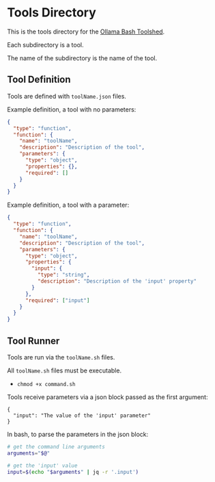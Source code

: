 # Tools Directory

This is the tools directory for the [Ollama Bash Toolshed](../../).

Each subdirectory is a tool.

The name of the subdirectory is the name of the tool.


## Tool Definition

Tools are defined with ```toolName.json``` files.

Example definition, a tool with no parameters:
```json
{
  "type": "function",
  "function": {
    "name": "toolName",
    "description": "Description of the tool",
    "parameters": {
      "type": "object",
      "properties": {},
      "required": []
    }
  }
}
```

Example definition, a tool with a parameter:
```json
{
  "type": "function",
  "function": {
    "name": "toolName",
    "description": "Description of the tool",
    "parameters": {
      "type": "object",
      "properties": {
        "input": {
          "type": "string",
          "description": "Description of the 'input' property"
        }
      },
      "required": ["input"]
    }
  }
}

```

## Tool Runner

Tools are run via the ```toolName.sh``` files.

All ```toolName.sh``` files must be executable.
- ```chmod +x command.sh```

Tools receive parameters via a json block passed as the first argument:
```
{
  "input": "The value of the 'input' parameter"
}
```

In bash, to parse the parameters in the json block:
```bash
# get the command line arguments
arguments="$@" 

# get the 'input' value
input=$(echo "$arguments" | jq -r '.input') 
```

